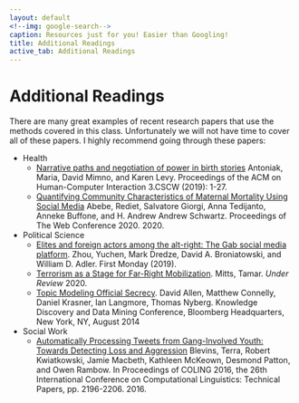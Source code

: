 ```yaml
---
layout: default
<!--img: google-search-->
caption: Resources just for you! Easier than Googling!
title: Additional Readings
active_tab: Additional Readings
---
```


# Additional Readings

There are many great examples of recent research papers that use the methods
covered in this class. Unfortunately we will not have time to cover all of these papers.
I highly recommend going through these papers:

- Health
  - [Narrative paths and negotiation of power in birth stories](https://dl.acm.org/doi/pdf/10.1145/3359190)
Antoniak, Maria, David Mimno, and Karen Levy. Proceedings of the ACM on Human-Computer Interaction 3.CSCW (2019): 1-27.
  - [Quantifying Community Characteristics of Maternal Mortality Using Social Media](https://dl.acm.org/doi/pdf/10.1145/3366423.3380066) Abebe, Rediet, Salvatore Giorgi, Anna Tedijanto, Anneke Buffone, and H. Andrew Andrew Schwartz. Proceedings of The Web Conference 2020. 2020.
- Political Science
  - [Elites and foreign actors among the alt-right: The Gab social media platform](https://firstmonday.org/ojs/index.php/fm/article/view/10062/8072). Zhou, Yuchen, Mark Dredze, David A. Broniatowski, and William D. Adler. First Monday (2019).
  - [Terrorism as a Stage for Far-Right Mobilization](https://www.dropbox.com/s/2h9dsrd3gv5jk34/FRTR.pdf?dl=0). Mitts, Tamar. <i>Under Review</i> 2020.
  -  [Topic Modeling Official Secrecy](http://history-lab.org/images/presentations/Topic_Modeling_OS.pdf). David Allen, Matthew Connelly, Daniel Krasner, Ian Langmore, Thomas Nyberg. Knowledge Discovery and Data Mining Conference, Bloomberg Headquarters, New York, NY, August 2014
- Social Work
  - [Automatically Processing Tweets from Gang-Involved Youth: Towards Detecting Loss and Aggression](https://www.aclweb.org/anthology/C16-1207.pdf) Blevins, Terra, Robert Kwiatkowski, Jamie Macbeth, Kathleen McKeown, Desmond Patton, and Owen Rambow. In Proceedings of COLING 2016, the 26th International Conference on Computational Linguistics: Technical Papers, pp. 2196-2206. 2016.
